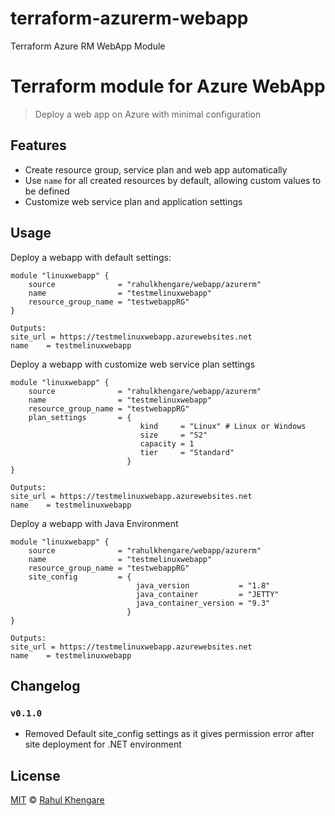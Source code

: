 # terraform-azurerm-webapp
Terraform Azure RM WebApp Module

# Terraform module for Azure WebApp

> Deploy a web app on Azure with minimal configuration

## Features

- Create resource group, service plan and web app automatically
- Use `name` for all created resources by default, allowing custom values to be defined
- Customize web service plan and application settings

## Usage


Deploy a webapp with default settings:

```
module "linuxwebapp" {
    source              = "rahulkhengare/webapp/azurerm"
    name                = "testmelinuxwebapp"
    resource_group_name = "testwebappRG"
}

Outputs:
site_url = https://testmelinuxwebapp.azurewebsites.net
name    = testmelinuxwebapp
```

Deploy a webapp with customize web service plan settings
```
module "linuxwebapp" {
    source              = "rahulkhengare/webapp/azurerm"
    name                = "testmelinuxwebapp"
    resource_group_name = "testwebappRG"
    plan_settings       = {
                             kind     = "Linux" # Linux or Windows
                             size     = "S2"
                             capacity = 1
                             tier     = "Standard"
                          }
}

Outputs:
site_url = https://testmelinuxwebapp.azurewebsites.net
name    = testmelinuxwebapp
```


Deploy a webapp with Java Environment

```
module "linuxwebapp" {
    source              = "rahulkhengare/webapp/azurerm"
    name                = "testmelinuxwebapp"
    resource_group_name = "testwebappRG"
    site_config         = {
                            java_version           = "1.8"
                            java_container         = "JETTY"
                            java_container_version = "9.3"
                          }
}

Outputs:
site_url = https://testmelinuxwebapp.azurewebsites.net
name    = testmelinuxwebapp
```


## Changelog

### `v0.1.0`

- Removed Default site_config settings as it gives permission error after site deployment for .NET environment 

## License

[MIT](./LICENSE) © [Rahul Khengare](https://www.linkedin.com/in/rahulkhengare)
